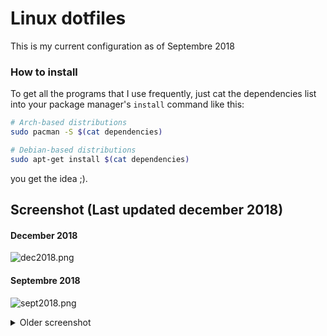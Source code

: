 # Linux dotfiles

This is my current configuration as of Septembre 2018

### How to install

To get all the programs that I use frequently, just cat the dependencies list into
 your package manager's `install` command like this:

``` bash
# Arch-based distributions
sudo pacman -S $(cat dependencies)

# Debian-based distributions
sudo apt-get install $(cat dependencies)
```

you get the idea ;).


## Screenshot (Last updated december 2018)

#### December 2018

![dec2018.png](https://raw.githubusercontent.com/notarock/linux-conf/master/screenshot/dec2018.png)

#### Septembre 2018

![sept2018.png](https://raw.githubusercontent.com/notarock/linux-conf/master/screenshot/sept2018.png)

<details>
  <summary>Older screenshot</summary>

#### June 2018

![juin2018](https://user-images.githubusercontent.com/25652765/41267585-fb2fe6f4-6dc9-11e8-8aca-54b2ca78f5bf.png)

#### March 2018

![mars2018](https://user-images.githubusercontent.com/25652765/41267592-fe970692-6dc9-11e8-926b-86896da65bdf.png)

#### Aout 2018

![aout2018](https://user-images.githubusercontent.com/25652765/43874597-a513522e-9b5a-11e8-9304-60aa2d5958b6.png)

</details>
